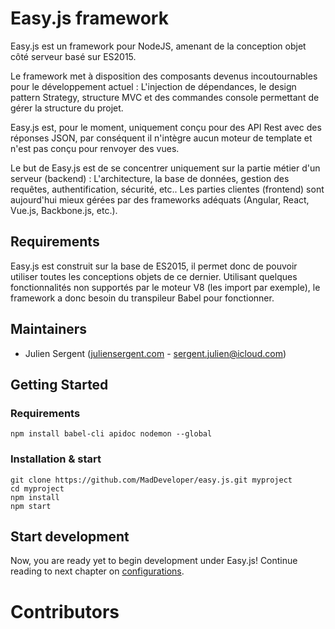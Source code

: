 # Easy.js framework

Easy.js est un framework pour NodeJS, amenant de la conception objet côté serveur basé sur ES2015.

Le framework met à disposition des composants devenus incoutournables pour le développement actuel : L'injection de dépendances, le design pattern Strategy, structure MVC et des commandes console permettant de gérer la structure du projet.

Easy.js est, pour le moment, uniquement conçu pour des API Rest avec des réponses JSON, par conséquent il n'intègre aucun moteur de template et n'est pas conçu pour renvoyer des vues.

Le but de Easy.js est de se concentrer uniquement sur la partie métier d'un serveur (backend) : L'architecture, la base de données, gestion des requêtes, authentification, sécurité, etc.. Les parties clientes (frontend) sont aujourd'hui mieux gérées par des frameworks adéquats (Angular, React, Vue.js, Backbone.js, etc.).


## Requirements

Easy.js est construit sur la base de ES2015, il permet donc de pouvoir utiliser toutes les conceptions objets de ce dernier.
Utilisant quelques fonctionnalités non supportés par le moteur V8 (les import par exemple), le framework a donc besoin du transpileur Babel pour fonctionner.

## Maintainers
* Julien Sergent ([juliensergent.com](http://juliensergent.com) - <a href="mailto:sergent.julien@icloud.com">sergent.julien@icloud.com</a>)

## Getting Started

### Requirements

```
npm install babel-cli apidoc nodemon --global
```

### Installation & start

```
git clone https://github.com/MadDeveloper/easy.js.git myproject
cd myproject
npm install
npm start
```

## Start development

Now, you are ready yet to begin development under Easy.js!
Continue reading to next chapter on [configurations](configurations.md).

# Contributors


